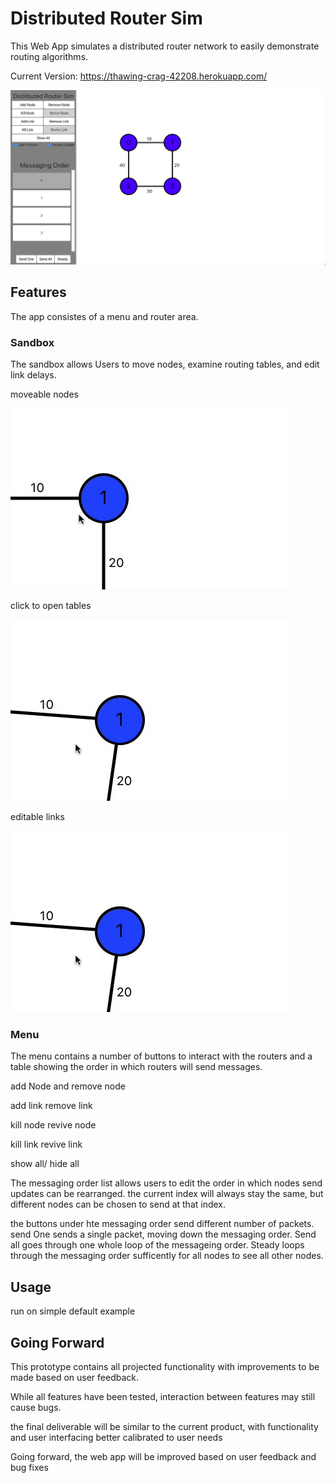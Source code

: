 # Distributed Router Sim

This Web App simulates a distributed router network to easily demonstrate routing algorithms.

Current Version: https://thawing-crag-42208.herokuapp.com/

![Alt text](readmeFiles/overview.png?raw=true "Title")

## Features

The app consistes of a menu and router area. 

### Sandbox 
The sandbox allows Users to move nodes, examine routing tables, and edit link delays.

moveable nodes 

![Alt text](readmeFiles/moveDemo.gif?raw=true "Title")

click to open tables

![Alt text](readmeFiles/tableDemo2.gif?raw=true "Title")


editable links

![Alt text](readmeFiles/tableDemo.gif?raw=true "Title")


### Menu 

The menu contains a number of buttons to interact with the routers and a table showing the order in which routers will send messages. 



add Node and remove node

add link remove link

kill node revive node

kill link revive link

show all/ hide all

The messaging order list allows users to edit the order in which nodes send updates can be rearranged. the current index will always stay the same, but different nodes can be chosen to send at that index.

the buttons under hte messaging order send different number of packets. send One sends a single packet, moving down the messaging order. Send all goes through one whole loop of the messageing order. Steady loops through the messaging order sufficently for all nodes to see all other nodes.

## Usage

run on simple default example

## Going Forward

This prototype contains all projected functionality with improvements to be made based on user feedback.

While all features have been tested, interaction between features may still cause bugs.



the final deliverable will be similar to the current product, with functionality and user interfacing better calibrated to user needs

Going forward, the web app will be improved based on user feedback and bug fixes
